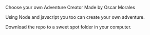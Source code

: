 Choose your own Adventure Creator
Made by Oscar Morales

Using Node and javscript you too can create your own adventure.

Download the repo to a sweet spot folder in your computer.